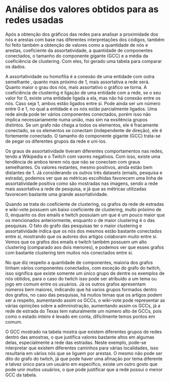 # Análise dos valores obtidos para as redes usadas


Após a obtenção dos gráficos das redes para analisar a proximidade dos nós e arestas com base nas diferentes interpretações dos códigos, também foi feito também a obtenção de valores como a quantidade de nós e arestas, coeficiente da assortatividade, a quantidade de componentes conectados, o tamanho do componente gigante (GCC) e a média da coeficiência de clustering. Com eles, foi gerado uma tabela para comparar os dados.

A assortatividade ou homofilia é a conexão de uma entidade com outra semelhante , quanto mais próximo de 1, mais assortativa a rede será. Quanto maior o grau dos nós, mais assortativo o gráfico se torna. A coeficiência de clustering é ligação de uma entidade com a rede, se o seu valor for 0, existe uma entidade ligada a ela, mas não há conexão entre os nós. Caso seja 1, ambos estão ligados entre si. Pode ainda ser
um número entre 0 e 1, no qual a entidade e os nós estão parcialmente ligados. Uma rede ainda pode ter vários componentes conectados, porém isso não implica necessariamente numa união, mas sim na exsitência grupos distintos. Se um grafo não chega a todos os elementos, ele é fracamente conectado, se os elementos se conectam (independente de direção), ele é fortemente conectado. O tamanho do componente gigante (GCC) trata-se de pegar os diferentes grupos da rede e uni-los.

Os graus de assortatividade tiveram diferentes comportamentos nas redes, tendo a Wikipedia e o Twitch com vaores negativos. Com isso, existe uma tendência de ambos terem nós que não se conectam com graus semelhantes. Os valores restantes, mesmo positivos, ainda estão bem distantes de 1. Já considerando os outros três datasets (emails, pesquisa e estrada), podemos ver que as métricas escolhidas favorecem uma linha de assortatividade positiva como são mostradas nas imagens, sendo a rede mais assortativa a rede de pesquisa, e já que as métricas utilizadas favorecem bastante uma grande assortatividade.

Quando se trata do coeficiente de clustering, os grafos da rede de estradas e wiki-vote possuem um baixo coeficiente de clustering, muito próximo de 0, enquanto os dos emails e twitch possuiam um que é um pouco maior que os mencionados anteriormente, enquanto o de maior clustering é o das pesquisas. O fato do grafo das pesquisas ter o maior clustering e assortatividade indica que os nós dos mesmos estão bastante conectados entre si, mostrando que os autores dos artigos colaboram muito entre si. Vemos que os grafos dos emails e twitch também possuem um alto clustering (comparado aos dois menores), e podemos ver que esses grafos com bastante clustering tem muitos nós conectados entre si.

No que diz respeito a quantidade de componentes, maioria dos grafos tinham vários componentes conectados, com exceção do grafo do twitch, isso significa que existe somente um único grupo de dentre os exemplos de nós obtidos, para o caso do twitch isso pode ser atribuido a um tema ou jogo em comum entre os usuários. Já os outros grafos apresentam números bem maiores, indicando que há varios grupos formados dentro dos grafos, no caso das pesquisas, há muitos temas que os artigos podem ser a respeito, aumentando assim os GCCs, o wiki-vote pode representar as várias opinições sobre a admninstração, aumentando assim os GCCs, já a rede de estrada do Texas tem naturalmente um número alto de GCCs, pois como o estado inteiro é levado em conta, dificilmente temos pontos em comum.

O GCC mostrado na tabela mostra que existem diferentes grupos de redes dentro das amostras, o que justifica valores bastante altos em algumas delas, especialmente a rede das estradas. Neste exemplo, pode-se interpretar que existem diferentes caminhos para várias localidades, isso resultaria em vários nós que se liguem por arestas. O mesmo não pode ser dito do grafo do twitch, já que pode haver uma afinação por tema diferente e talvez único para um usuário em específico, existe um outro gosto que pode unir muitos usuários, o que pode justificar que a rede possui o menor GCC da tabela.
